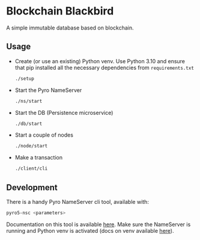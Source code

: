 # Blockchain Blackbird
A simple immutable database based on blockchain.

## Usage
- Create (or use an existing) Python venv. Use Python 3.10 and ensure that pip
  installed all the necessary dependencies from `requirements.txt`
  ```bash
  ./setup
  ```
- Start the Pyro NameServer
  ```bash
  ./ns/start
  ```
- Start the DB (Persistence microservice)
  ```bash
  ./db/start
  ```
- Start a couple of nodes
  ```bash
  ./node/start
  ```
- Make a transaction
  ```bash
  ./client/cli
  ```

## Development
There is a handy Pyro NameServer cli tool, available with:
```bash
pyro5-nsc <parameters>
```
Documentation on this tool is available
[here](https://pyro5.readthedocs.io/en/latest/nameserver.html#nameserver-nsc).
Make sure the NameServer is running and Python venv is activated (docs on venv
available [here](https://docs.python.org/3/library/venv.html#creating-virtual-environments)).
